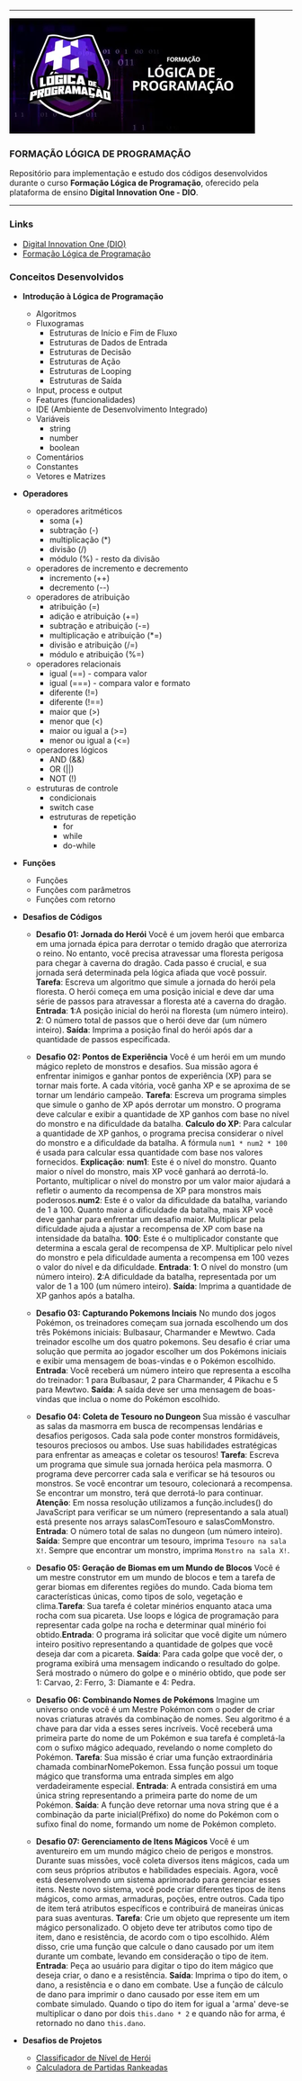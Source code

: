 <hr>

<img src="./assets/logo-formacao-logica-programacao.png">

### FORMAÇÃO LÓGICA DE PROGRAMAÇÃO

Repositório para implementação e estudo dos códigos desenvolvidos durante o curso **Formação Lógica de Programação**, oferecido pela plataforma de ensino **Digital Innovation One - DIO**.
<hr>

### Links

- [Digital Innovation One (DIO)](https://www.dio.me)
- [Formação Lógica de Programação](https://www.dio.me/curso-logica-programacao)

### Conceitos Desenvolvidos

- **Introdução à Lógica de Programação**
    - Algoritmos
    - Fluxogramas
        - Estruturas de Início e Fim de Fluxo
        - Estruturas de Dados de Entrada
        - Estruturas de Decisão
        - Estruturas de Ação
        - Estruturas de Looping
        - Estruturas de Saída
    - Input, process e output
    - Features (funcionalidades)
    - IDE (Ambiente de Desenvolvimento Integrado)
    - Variáveis
        - string
        - number
        - boolean
    - Comentários
    - Constantes
    - Vetores e Matrizes

- **Operadores**
    - operadores aritméticos
        - soma (+)
        - subtração (-)
        - multiplicação (*)
        - divisão (/)
        - módulo (%) - resto da divisão
    - operadores de incremento e decremento
        - incremento (++)
        - decremento (--)
    - operadores de atribuição
        - atribuição (=)
        - adição e atribuição (+=)
        - subtração e atribuição (-=)
        - multiplicação e atribuição (*=)
        - divisão e atribuição (/=)
        - módulo e atribuição (%=)
    - operadores relacionais
        - igual (==) - compara valor
        - igual (===) - compara valor e formato
        - diferente (!=)
        - diferente (!==)
        - maior que (>)
        - menor que (<)
        - maior ou igual a (>=)
        - menor ou igual a (<=)
    - operadores lógicos
        - AND (&&)
        - OR (||)
        - NOT (!)
    - estruturas de controle
        - condicionais
        - switch case
        - estruturas de repetição
            - for
            - while
            - do-while
            
- **Funções**
    - Funções
    - Funções com parâmetros
    - Funções com retorno

- **Desafios de Códigos**
    - **Desafio 01: Jornada do Herói**
    Você é um jovem herói que embarca em uma jornada épica para derrotar o temido dragão que aterroriza o reino. No entanto, você precisa atravessar uma floresta perigosa para chegar à caverna do dragão. Cada passo é crucial, e sua jornada será determinada pela lógica afiada que você possuir. **Tarefa**: Escreva um algoritmo que simule a jornada do herói pela floresta. O herói começa em uma posição inicial e deve dar uma série de passos para atravessar a floresta até a caverna do dragão. **Entrada**: **1**:A posição inicial do herói na floresta (um número inteiro). **2**: O número total de passos que o herói deve dar (um número inteiro). **Saída**: Imprima a posição final do herói após dar a quantidade de passos especificada.

    - **Desafio 02: Pontos de Experiência**
    Você é um herói em um mundo mágico repleto de monstros e desafios. Sua missão agora é enfrentar inimigos e ganhar pontos de experiência (XP) para se tornar mais forte. A cada vitória, você ganha XP e se aproxima de se tornar um lendário campeão. **Tarefa**: Escreva um programa simples que simule o ganho de XP após derrotar um monstro. O programa deve calcular e exibir a quantidade de XP ganhos com base no nível do monstro e na dificuldade da batalha. **Calculo do XP**: Para calcular a quantidade de XP ganhos, o programa precisa considerar o nível do monstro e a dificuldade da batalha. A fórmula `num1 * num2 * 100` é usada para calcular essa quantidade com base nos valores fornecidos. **Explicação**: **num1**: Este é o nível do monstro. Quanto maior o nível do monstro, mais XP você ganhará ao derrotá-lo. Portanto, multiplicar o nível do monstro por um valor maior ajudará a refletir o aumento da recompensa de XP para monstros mais poderosos.**num2**: Este é o valor da dificuldade da batalha, variando de 1 a 100. Quanto maior a dificuldade da batalha, mais XP você deve ganhar para enfrentar um desafio maior. Multiplicar pela dificuldade ajuda a ajustar a recompensa de XP com base na intensidade da batalha. **100**: Este é o multiplicador constante que determina a escala geral de recompensa de XP. Multiplicar pelo nível do monstro e pela dificuldade aumenta a recompensa em 100 vezes o valor do nível e da dificuldade. **Entrada**: **1**: O nível do monstro (um número inteiro). **2**:A dificuldade da batalha, representada por um valor de 1 a 100 (um número inteiro). **Saída**: Imprima a quantidade de XP ganhos após a batalha.

    - **Desafio 03: Capturando Pokemons Inciais**
    No mundo dos jogos Pokémon, os treinadores começam sua jornada escolhendo um dos três Pokémons iniciais: Bulbasaur, Charmander e Mewtwo. Cada treinador escolhe um dos quatro pokemons. Seu desafio é criar uma solução que permita ao jogador escolher um dos Pokémons iniciais e exibir uma mensagem de boas-vindas e o Pokémon escolhido. **Entrada**: Você receberá um número inteiro que representa a escolha do treinador: 1 para Bulbasaur, 2 para Charmander, 4 Pikachu e 5 para Mewtwo. **Saída**: A saída deve ser uma mensagem de boas-vindas que inclua o nome do Pokémon escolhido.

    - **Desafio 04: Coleta de Tesouro no Dungeon**
    Sua missão é vasculhar as salas da masmorra em busca de recompensas lendárias e desafios perigosos. Cada sala pode conter monstros formidáveis, tesouros preciosos ou ambos. Use suas habilidades estratégicas para enfrentar as ameaças e coletar os tesouros! **Tarefa**: Escreva um programa que simule sua jornada heróica pela masmorra. O programa deve percorrer cada sala e verificar se há tesouros ou monstros. Se você encontrar um tesouro, colecionará a recompensa. Se encontrar um monstro, terá que derrotá-lo para continuar. **Atenção**: Em nossa resolução utilizamos a função.includes() do JavaScript para verificar se um número (representando a sala atual) está presente nos arrays salasComTesouro e salasComMonstro. **Entrada**: O número total de salas no dungeon (um número inteiro). **Saída**: Sempre que encontrar um tesouro, imprima `Tesouro na sala X!`. Sempre que encontrar um monstro, imprima `Monstro na sala X!`.

    - **Desafio 05: Geração de Biomas em um Mundo de Blocos**
    Você é um mestre construtor em um mundo de blocos e tem a tarefa de gerar biomas em diferentes regiões do mundo. Cada bioma tem características únicas, como tipos de solo, vegetação e clima.**Tarefa**: Sua tarefa é coletar minérios enquanto ataca uma rocha com sua picareta. Use loops e lógica de programação para representar cada golpe na rocha e determinar qual minério foi obtido.**Entrada**: O programa irá solicitar que você digite um número inteiro positivo representando a quantidade de golpes que você deseja dar com a picareta. **Saída**: Para cada golpe que você der, o programa exibirá uma mensagem indicando o resultado do golpe. Será mostrado o número do golpe e o minério obtido, que pode ser 1: Carvao, 2: Ferro, 3: Diamante e 4: Pedra.

    - **Desafio 06: Combinando Nomes de Pokémons**
    Imagine um universo onde você é um Mestre Pokémon com o poder de criar novas criaturas através da combinação de nomes. Seu algoritmo é a chave para dar vida a esses seres incríveis. Você receberá uma primeira parte do nome de um Pokémon e sua tarefa é completá-la com o sufixo mágico adequado, revelando o nome completo do Pokémon. **Tarefa**: Sua missão é criar uma função extraordinária chamada combinarNomePokemon. Essa função possui um toque mágico que transforma uma entrada simples em algo verdadeiramente especial. **Entrada**: A entrada consistirá em uma única string representando a primeira parte do nome de um Pokémon. **Saída**: A função deve retornar uma nova string que é a combinação da parte inicial(Préfixo) do nome do Pokémon com o sufixo final do nome, formando um nome de Pokémon completo.

    - **Desafio 07: Gerenciamento de Itens Mágicos**
    Você é um aventureiro em um mundo mágico cheio de perigos e monstros. Durante suas missões, você coleta diversos itens mágicos, cada um com seus próprios atributos e habilidades especiais. Agora, você está desenvolvendo um sistema aprimorado para gerenciar esses itens. Neste novo sistema, você pode criar diferentes tipos de itens mágicos, como armas, armaduras, poções, entre outros. Cada tipo de item terá atributos específicos e contribuirá de maneiras únicas para suas aventuras. **Tarefa**: Crie um objeto que represente um item mágico personalizado. O objeto deve ter atributos como tipo de item, dano e resistência, de acordo com o tipo escolhido. Além disso, crie uma função que calcule o dano causado por um item durante um combate, levando em consideração o tipo de item. **Entrada**: Peça ao usuário para digitar o tipo do item mágico que deseja criar, o dano e a resistência. **Saída**: Imprima o tipo do item, o dano, a resistência e o dano em combate. Use a função de cálculo de dano para imprimir o dano causado por esse item em um combate simulado. Quando o tipo do item for igual a 'arma' deve-se multiplicar o dano por dois `this.dano * 2` e quando não for arma, é retornado no dano `this.dano`.

- **Desafios de Projetos**
    - [Classificador de Nível de Herói](https://github.com/astorti/formacao-logica-programacao-DIO/tree/main/desafios/01-classificador-de-nivel-de-heroi)
    - [Calculadora de Partidas Rankeadas](https://github.com/astorti/formacao-logica-programacao-DIO/tree/main/desafios/02-calculadora-de-partidas-rankeadas)